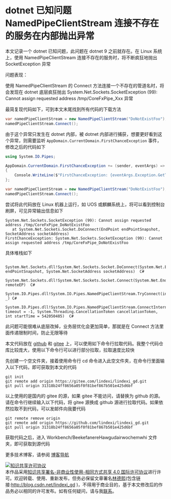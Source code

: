 
# dotnet 已知问题 NamedPipeClientStream 连接不存在的服务在内部抛出异常

本文记录一个 dotnet 已知问题，此问题在 dotnet 9 之前就存在。在 Linux 系统上，使用 NamedPipeClientStream 连接不存在的服务时，将不断疯狂地抛出 SocketException 异常

<!--more-->


<!-- 发布 -->
<!-- 博客 -->

问题表现：

使用 NamedPipeClientStream 的 Connect 方法连接一个不存在的管道名时，将会发现在 dotnet 底层疯狂抛出 System.Net.Sockets.SocketException (99): Cannot assign requested address /tmp/CoreFxPipe_Xxx 异常

最简复现代码如下，可到本文末尾找到所有代码的下载方法

```csharp
var namedPipeClientStream = new NamedPipeClientStream("DoNotExistFoo");
namedPipeClientStream.Connect();
```

由于这个异常只发生在 dotnet 内部，被 dotnet 内部进行捕获，想要更好看到这个异常，则需要监听 `AppDomain.CurrentDomain.FirstChanceException` 事件，修改之后的代码如下

```csharp
using System.IO.Pipes;

AppDomain.CurrentDomain.FirstChanceException += (sender, eventArgs) =>
{
    Console.WriteLine($"FirstChanceException: {eventArgs.Exception.GetType().FullName} {eventArgs.Exception.Message}");
};

var namedPipeClientStream = new NamedPipeClientStream("DoNotExistFoo");
namedPipeClientStream.Connect();
```

尝试将此代码放在 Linux 机器上运行，如 UOS 或麒麟系统上，将可以看到控制台刷屏，可见异常输出信息如下

```
System.Net.Sockets.SocketException (99): Cannot assign requested address /tmp/CoreFxPipe_DoNotExistFoo
   at System.Net.Sockets.Socket.DoConnect(EndPoint endPointSnapshot, SocketAddress socketAddress)
FirstChanceException: System.Net.Sockets.SocketException (99): Cannot assign requested address /tmp/CoreFxPipe_DoNotExistFoo
```

具体堆栈如下

```
  System.Net.Sockets.dll!System.Net.Sockets.Socket.DoConnect(System.Net.EndPoint endPointSnapshot, System.Net.SocketAddress socketAddress)  C#
  System.Net.Sockets.dll!System.Net.Sockets.Socket.Connect(System.Net.EndPoint remoteEP)  C#
  System.IO.Pipes.dll!System.IO.Pipes.NamedPipeClientStream.TryConnect(int _) C#
  System.IO.Pipes.dll!System.IO.Pipes.NamedPipeClientStream.ConnectInternal(int timeout = -1, System.Threading.CancellationToken cancellationToken, int startTime = 542050485)  C#
```

此问题可能很难从底层改掉，业务层优化会更加简单，那就是在 Connect 方法里面传递限制时间，防止无限等待

本文代码放在 [github](https://github.com/lindexi/lindexi_gd/tree/31318b24ff8656a05f0f81bef867b501e425d6bf/Workbench/BeekefanereHawgudairwochemwhi) 和 [gitee](https://gitee.com/lindexi/lindexi_gd/blob/31318b24ff8656a05f0f81bef867b501e425d6bf/Workbench/BeekefanereHawgudairwochemwhi) 上，可以使用如下命令行拉取代码。我整个代码仓库比较庞大，使用以下命令行可以进行部分拉取，拉取速度比较快

先创建一个空文件夹，接着使用命令行 cd 命令进入此空文件夹，在命令行里面输入以下代码，即可获取到本文的代码

```
git init
git remote add origin https://gitee.com/lindexi/lindexi_gd.git
git pull origin 31318b24ff8656a05f0f81bef867b501e425d6bf
```

以上使用的是国内的 gitee 的源，如果 gitee 不能访问，请替换为 github 的源。请在命令行继续输入以下代码，将 gitee 源换成 github 源进行拉取代码。如果依然拉取不到代码，可以发邮件向我要代码

```
git remote remove origin
git remote add origin https://github.com/lindexi/lindexi_gd.git
git pull origin 31318b24ff8656a05f0f81bef867b501e425d6bf
```

获取代码之后，进入 Workbench/BeekefanereHawgudairwochemwhi 文件夹，即可获取到源代码

更多技术博客，请参阅 [博客导航](https://blog.lindexi.com/post/%E5%8D%9A%E5%AE%A2%E5%AF%BC%E8%88%AA.html )




<a rel="license" href="http://creativecommons.org/licenses/by-nc-sa/4.0/"><img alt="知识共享许可协议" style="border-width:0" src="https://licensebuttons.net/l/by-nc-sa/4.0/88x31.png" /></a><br />本作品采用<a rel="license" href="http://creativecommons.org/licenses/by-nc-sa/4.0/">知识共享署名-非商业性使用-相同方式共享 4.0 国际许可协议</a>进行许可。欢迎转载、使用、重新发布，但务必保留文章署名[林德熙](http://blog.csdn.net/lindexi_gd)(包含链接:http://blog.csdn.net/lindexi_gd )，不得用于商业目的，基于本文修改后的作品务必以相同的许可发布。如有任何疑问，请与我[联系](mailto:lindexi_gd@163.com)。